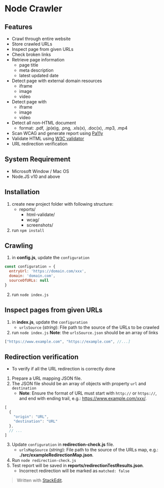# Node Crawler
## Features
- Crawl through entire website
- Store crawled URLs
- Inspect page from given URLs
- Check broken links
- Retrieve page information
	- page title
	- meta description
	- latest updated date
- Detect page with external domain resources
	- iframe
	- image
	- video
- Detect page with
	- iframe
	- image
	- video
- Detect all non-HTML document
  - format: .pdf, .jp(e)g, .png, .xls(x), .doc(x), .mp3, .mp4
- Scan WCAG and generate report using [Pa11y](https://github.com/pa11y/pa11y)
- Validate HTML using [W3C validator](https://validator.w3.org/)
- URL redirection verification

## System Requirement
 - Microsoft Window / Mac OS
 - Node.JS v10 and above 

## Installation
1. create new project folder with following structure:
    - reports/
      - html-validate/
      - wcag/
      - screenshots/
2. run `npm install`

## Crawling
1. in **config.js**, update the `configuration`
```javascript
const configuration = {
  entryUrl: 'https://domain.com/xxx',
  domain: 'domain.com',
  sourceOfURLs: null
}
```
2. run `node index.js`

## Inspect pages from given URLs
1. in **index.js**, update the `configuration`
    - `urlsSource` (*string*): File path to the source of the URLs to be crawled
2. run `node index.js`
**Note**: the `urlsSource.json` should be an array of links
```javascript
["https://www.example.com", "https://example.com", //...]
```

## Redirection verification
- To verify if all the URL redirection is correctly done
1. Prepare a URL mapping JSON file.
2. The JSON file should be an array of objects with property `url` and `destination`
    - **Note**: Ensure the format of URL must start with `http://` or `https://`, and end with ending trail, e.g.: https://www.example.com/xxx/.
```javascript
[
  {
    "origin": "URL",
    "destination": "URL"
  },
  // ...
]
```
3. Update `configuration` in **redirection-check.js** file.
    - `urlsMapSource` (*string*): File path to the source of the URLs map, e.g.: **./src/exampleRedirectionMap.json**.
4. Run `node redirection-check.js`
5. Test report will be saved in **reports/redirectionTestResults.json**.
    - Incorrect redirection will be marked as `matched: false`

> Written with [StackEdit](https://stackedit.io/).
